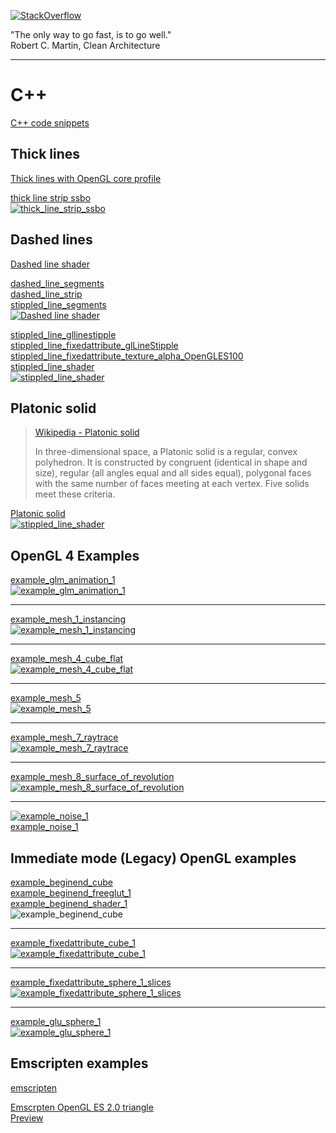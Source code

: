 [![StackOverflow](https://stackexchange.com/users/flair/7322082.png)](https://stackoverflow.com/users/5577765/rabbid76?tab=profile)

"The only way to go fast, is to go well."  
Robert C. Martin, Clean Architecture

---

# C++

[C++ code snippets](../documentation/cpp_code_snippets.md)

## Thick lines

[Thick lines with OpenGL core profile](../documentation/thick_line_shader.md)

[thick line strip ssbo](../example/cpp/opengl_line_thickness/thick_line_strip_ssbo.cpp)  
[![thick_line_strip_ssbo](../documentation/image/thick_line_2.png)](../example/cpp/opengl_line_thickness/dashed_line_strip.cpp)  

## Dashed lines

[Dashed line shader](../documentation/dashed_line_shader.md)  

[dashed_line_segments](../example/cpp/opengl_line_stipple/dashed_line_segments.cpp)  
[dashed_line_strip](../example/cpp/opengl_line_stipple/dashed_line_strip.cpp)  
[stippled_line_segments](../example/cpp/opengl_line_stipple/stippled_line_segments.cpp)  
[![Dashed line shader](../documentation/image/dashed_cube.gif)](../documentation/dashed_line_shader.md)  

[stippled_line_gllinestipple](../example/cpp/opengl_line_stipple/stippled_line_gllinestipple.cpp)  
[stippled_line_fixedattribute_glLineStipple](../example/cpp/opengl_line_stipple/stippled_line_fixedattribute_glLineStipple.cpp)  
[stippled_line_fixedattribute_texture_alpha_OpenGLES100](../example/cpp/opengl_line_stipple/stippled_line_fixedattribute_texture_alpha_OpenGLES100.cpp)  
[stippled_line_shader](../example/cpp/opengl_line_stipple/stippled_line_shader.cpp)  
[![stippled_line_shader](../documentation/image/stippled_line_shader.png)](../example/cpp/opengl_line_stipple/stippled_line_shader.cpp)  

## Platonic solid

> [Wikipedia - Platonic solid](https://en.wikipedia.org/wiki/Platonic_solid)
>
>In three-dimensional space, a Platonic solid is a regular, convex polyhedron. It is constructed by congruent (identical in shape and size), regular (all angles equal and all sides equal), polygonal faces with the same number of faces meeting at each vertex. Five solids meet these criteria.

[Platonic solid](../example/cpp/wx_widget_opengl_platonic_solid)  
[![stippled_line_shader](../screenshot/example/cpp/wx_widget_opengl_platonic_solid/wx_widget_opengl_platonic_solid.png)](../example/cpp/wx_widget_opengl_platonic_solid)  

## OpenGL 4 Examples

[example_glm_animation_1](../example/cpp/opengl/example_glm_animation_1.cpp)  
[![example_glm_animation_1](../screenshot/example/cpp/opengl/example_glm_animation_1.gif)](../example/cpp/opengl/example_glm_animation_1.cpp)  

---

[example_mesh_1_instancing](../example/cpp/opengl/example_mesh_1_instancing.cpp)  
[![example_mesh_1_instancing](../screenshot/example/cpp/opengl/example_mesh_1_instancing.gif)](../example/cpp/opengl/example_mesh_1_instancing.cpp)  

---

[example_mesh_4_cube_flat](../example/cpp/opengl/example_mesh_4_cube_flat.cpp)  
[![ example_mesh_4_cube_flat](../screenshot/example/cpp/opengl/example_mesh_4_cube_flat.gif)](../example/cpp/opengl/example_mesh_4_cube_flat.cpp)  

---

[example_mesh_5](../example/cpp/opengl/example_mesh_5.cpp)  
[![example_mesh_5](../screenshot/example/cpp/opengl/example_mesh_5.png)](../example/cpp/opengl/example_mesh_5.cpp)  

---

[example_mesh_7_raytrace](../example/cpp/opengl/example_mesh_7_raytrace.cpp)  
[![example_mesh_7_raytrace](../screenshot/example/cpp/opengl/example_mesh_7_raytrace.gif)](../example/cpp/opengl/example_mesh_7_raytrace.cpp)  

---

[example_mesh_8_surface_of_revolution](../example/cpp/opengl/example_mesh_8_surface_of_revolution.cpp)  
[![example_mesh_8_surface_of_revolution](../screenshot/example/cpp/opengl/example_mesh_8_surface_of_revolution.gif)](../example/cpp/opengl/example_mesh_8_surface_of_revolution.cpp)  

---

[![example_noise_1](../screenshot/example/cpp/opengl/example_noise_1.png)](../example/cpp/opengl/example_noise_1.cpp)  
[example_noise_1](../example/cpp/opengl/example_noise_1.cpp)

## Immediate mode (Legacy) OpenGL examples

[example_beginend_cube](../example/cpp/opengl_legacy/example_beginend_cube.cpp)  
[example_beginend_freeglut_1](../example/cpp/opengl_legacy/example_beginend_freeglut_1.cpp)  
[example_beginend_shader_1](../example/cpp/opengl_legacy/example_beginend_shader_1.cpp)  
![example_beginend_cube](../screenshot/example/cpp/opengl_legacy/example_beginend_cube.gif)  

---

[example_fixedattribute_cube_1](../example/cpp/opengl_legacy/example_fixedattribute_cube_1.cpp)  
[![example_fixedattribute_cube_1](../screenshot/example/cpp/opengl_legacy/example_fixedattribute_cube_1.gif)](../example/cpp/opengl_legacy/example_fixedattribute_cube_1.cpp)  

---

[example_fixedattribute_sphere_1_slices](../example/cpp/opengl_legacy/example_fixedattribute_sphere_1_slices.cpp)  
[![example_fixedattribute_sphere_1_slices](../screenshot/example/cpp/opengl_legacy/example_fixedattribute_sphere_1_slices.gif)](../example/cpp/opengl_legacy/example_fixedattribute_sphere_1_slices.cpp)  

---

[example_glu_sphere_1](../example/cpp/opengl_legacy/example_glu_sphere_1.cpp)  
[![example_glu_sphere_1](../screenshot/example/cpp/opengl_legacy/example_glu_sphere_1.gif)](../example/cpp/opengl_legacy/example_glu_sphere_1.cpp)  

## Emscripten examples

[emscripten](https://emscripten.org/)

[Emscrpten OpenGL ES 2.0 triangle](../example/cpp/emscripten_opengl_minimal_example/emscripten_opengl_sdl/emscripten_opengl_es2_sdl.cpp)  
[Preview](https://rabbid76.github.io/graphics-snippets/example/cpp/emscripten_opengl_minimal_example/emscripten_opengl_sdl/emscripten_opengl_es2_sdl.html)
